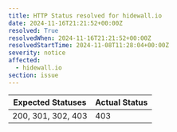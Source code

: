 ```yaml
---
title: HTTP Status resolved for hidewall.io
date: 2024-11-16T21:21:52+00:00Z
resolved: True
resolvedWhen: 2024-11-16T21:21:52+00:00Z
resolvedStartTime: 2024-11-08T11:28:04+00:00Z
severity: notice
affected:
  - hidewall.io
section: issue
---
```


| Expected Statuses | Actual Status  |
|-------------------|----------------|
| 200, 301, 302, 403 | 403 |
